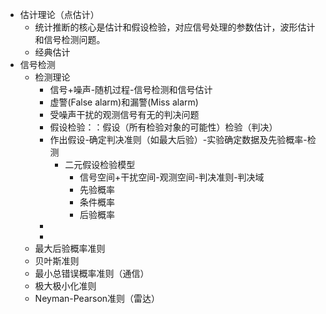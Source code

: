 - 估计理论（点估计）
	- 统计推断的核心是估计和假设检验，对应信号处理的参数估计，波形估计和信号检测问题。
	- 经典估计
- 信号检测
	- 检测理论
		- 信号+噪声-随机过程-信号检测和信号估计
		- 虚警(False alarm)和漏警(Miss alarm)
		- 受噪声干扰的观测信号有无的判决问题
		- 假设检验：：假设（所有检验对象的可能性）检验（判决）
		- 作出假设-确定判决准则（如最大后验）-实验确定数据及先验概率-检测
			- 二元假设检验模型
				- 信号空间+干扰空间-观测空间-判决准则-判决域
				- 先验概率
				- 条件概率
				- 后验概率
		-
		-
	- 最大后验概率准则
	- 贝叶斯准则
	- 最小总错误概率准则（通信）
	- 极大极小化准则
	- Neyman-Pearson准则（雷达）
